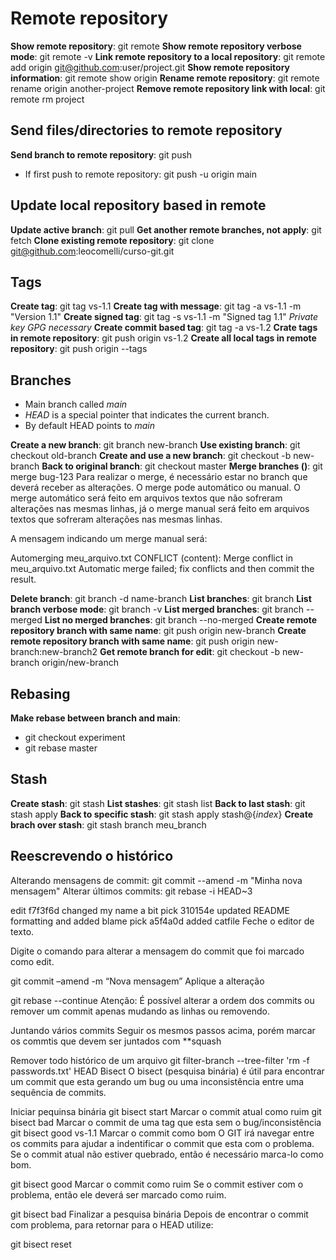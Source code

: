 # Remote repository

**Show remote repository**: git remote
**Show remote repository verbose mode**: git remote -v
**Link remote repository to a local repository**: git remote add origin git@github.com:user/project.git
**Show remote repository information**: git remote show origin
**Rename remote repository**: git remote rename origin another-project
**Remove remote repository link with local**: git remote rm project

## Send files/directories to remote repository

**Send branch to remote repository**: git push

- If first push to remote repository: git push -u origin main

## Update local repository based in remote

**Update active branch**: git pull
**Get another remote branches, not apply**: git fetch
**Clone existing remote repository**: git clone git@github.com:leocomelli/curso-git.git

## Tags

**Create tag**: git tag vs-1.1
**Create tag with message**: git tag -a vs-1.1 -m "Version 1.1"
**Create signed tag**: git tag -s vs-1.1 -m "Signed tag 1.1"
*Private key GPG necessary*
**Create commit based tag**: git tag -a vs-1.2 <commit-hash>
**Crate tags in remote repository**: git push origin vs-1.2
**Create all local tags in remote repository**: git push origin --tags

## Branches

- Main branch called *main*
- *HEAD* is a special pointer that indicates the current branch.
- By default HEAD points to *main*

**Create a new branch**: git branch new-branch
**Use existing branch**: git checkout old-branch
**Create and use a new branch**: git checkout -b new-branch
**Back to original branch**: git checkout master
**Merge branches ()**: git merge bug-123
Para realizar o merge, é necessário estar no branch que deverá receber as alterações. O merge pode automático ou manual. O merge automático será feito em arquivos textos que não sofreram alterações nas mesmas linhas, já o merge manual será feito em arquivos textos que sofreram alterações nas mesmas linhas.

A mensagem indicando um merge manual será:

Automerging meu_arquivo.txt
CONFLICT (content): Merge conflict in meu_arquivo.txt
Automatic merge failed; fix conflicts and then commit the result.

**Delete branch**: git branch -d name-branch
**List branches**: git branch
**List branch verbose mode**: git branch -v
**List merged branches**: git branch --merged
**List no merged branches**: git branch --no-merged
**Create remote repository branch with same name**: git push origin new-branch
**Create remote repository branch with same name**: git push origin new-branch:new-branch2
**Get remote branch for edit**: git checkout -b new-branch origin/new-branch

## Rebasing

**Make rebase between branch and main**: 

- git checkout experiment
- git rebase master

## Stash

**Create stash**: git stash
**List stashes**: git stash list
**Back to last stash**: git stash apply
**Back to specific stash**: git stash apply stash@{*index*}
**Create brach over stash**: git stash branch meu_branch

## Reescrevendo o histórico

Alterando mensagens de commit: git commit --amend -m "Minha nova mensagem"
Alterar últimos commits: git rebase -i HEAD~3

edit f7f3f6d changed my name a bit
pick 310154e updated README formatting and added blame
pick a5f4a0d added catfile
Feche o editor de texto.

Digite o comando para alterar a mensagem do commit que foi marcado como edit.

git commit –amend -m “Nova mensagem”
Aplique a alteração

git rebase --continue
Atenção: É possível alterar a ordem dos commits ou remover um commit apenas mudando as linhas ou removendo.

Juntando vários commits
Seguir os mesmos passos acima, porém marcar os commtis que devem ser juntados com **squash

Remover todo histórico de um arquivo
git filter-branch --tree-filter 'rm -f passwords.txt' HEAD
Bisect
O bisect (pesquisa binária) é útil para encontrar um commit que esta gerando um bug ou uma inconsistência entre uma sequência de commits.

Iniciar pequinsa binária
git bisect start
Marcar o commit atual como ruim
git bisect bad
Marcar o commit de uma tag que esta sem o bug/inconsistência
git bisect good vs-1.1
Marcar o commit como bom
O GIT irá navegar entre os commits para ajudar a indentificar o commit que esta com o problema. Se o commit atual não estiver quebrado, então é necessário marca-lo como bom.

git bisect good
Marcar o commit como ruim
Se o commit estiver com o problema, então ele deverá ser marcado como ruim.

git bisect bad
Finalizar a pesquisa binária
Depois de encontrar o commit com problema, para retornar para o HEAD utilize:

git bisect reset